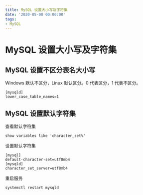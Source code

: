```yaml
---
title: MySQL 设置大小写及字符集
date: '2020-05-08 00:00:00'
tags:
- MySQL
---
```


# MySQL 设置大小写及字符集

## MySQL 设置不区分表名大小写

Windows 默认不区分，Linux 默认区分。0 代表区分，1 代表不区分。

```properties
[mysqld]
lower_case_table_names=1
```

## MySQL 设置默认字符集

查看默认字符集

```mysql
show variables like 'character_set%'
```

设置默认字符集

```properties
[mysql]
default-character-set=utf8mb4
[mysqld]
character_set_server=utf8mb4
```

重启服务

```bash
systemctl restart mysqld
```

